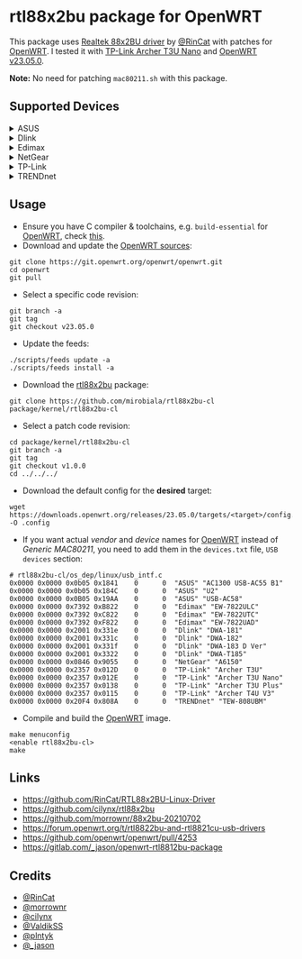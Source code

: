 # rtl88x2bu package for **OpenWRT**
This package uses [Realtek 88x2BU driver](https://github.com/RinCat/RTL88x2BU-Linux-Driver) by [@RinCat](https://github.com/RinCat) with patches for [OpenWRT](https://openwrt.org/).
I tested it with [TP-Link Archer T3U Nano](https://www.tp-link.com/us/home-networking/usb-adapter/archer-t3u-nano/) and [OpenWRT v23.05.0](https://openwrt.org/releases/23.05/notes-23.05.0).

**Note:** No need for patching `mac80211.sh` with this package.

## Supported Devices
<details>
  <summary>
    ASUS
  </summary>

* ASUS AC1300 USB-AC55 B1
* ASUS U2
* ASUS USB-AC58
</details>

<details>
  <summary>
    Dlink
  </summary>

* Dlink - DWA-181
* Dlink - DWA-182
* Dlink - DWA-183 D Version
* Dlink - DWA-T185
</details>

<details>
  <summary>
    Edimax
  </summary>

* Edimax EW-7822ULC
* Edimax EW-7822UTC
* Edimax EW-7822UAD
</details>

<details>
  <summary>
    NetGear
  </summary>

* NetGear A6150
</details>

<details>
  <summary>
    TP-Link
  </summary>

* TP-Link Archer T3U
* TP-Link Archer T3U Nano
* TP-Link Archer T3U Plus
* TP-Link Archer T4U V3
</details>

<details>
  <summary>
    TRENDnet
  </summary>

* TRENDnet TEW-808UBM
</details>

## Usage
* Ensure you have C compiler & toolchains, e.g. `build-essential` for [OpenWRT](https://openwrt.org/), check [this](https://openwrt.org/docs/guide-developer/toolchain/install-buildsystem).
* Download and update the [OpenWRT sources](https://git.openwrt.org/openwrt/openwrt.git):
```
git clone https://git.openwrt.org/openwrt/openwrt.git
cd openwrt
git pull
```
* Select a specific code revision:
```
git branch -a
git tag
git checkout v23.05.0
```
* Update the feeds:
```
./scripts/feeds update -a
./scripts/feeds install -a
```
* Download the [rtl88x2bu](https://github.com/mirobiala/rtl88x2bu-cl) package:
```
git clone https://github.com/mirobiala/rtl88x2bu-cl package/kernel/rtl88x2bu-cl
```
* Select a patch code revision:
```
cd package/kernel/rtl88x2bu-cl
git branch -a
git tag
git checkout v1.0.0
cd ../../../
```
* Download the default config for the **desired** target:
```
wget https://downloads.openwrt.org/releases/23.05.0/targets/<target>/config.buildinfo -O .config
```
* If you want actual _vendor_ and _device_ names for [OpenWRT](https://openwrt.org/) instead of _Generic MAC80211_, you need to add them in the `devices.txt` file, `USB devices` section:
```
# rtl88x2bu-cl/os_dep/linux/usb_intf.c
0x0000 0x0000 0x0b05 0x1841    0      0  "ASUS" "AC1300 USB-AC55 B1"
0x0000 0x0000 0x0b05 0x184C    0      0  "ASUS" "U2"
0x0000 0x0000 0x0B05 0x19AA    0      0  "ASUS" "USB-AC58"
0x0000 0x0000 0x7392 0xB822    0      0  "Edimax" "EW-7822ULC"
0x0000 0x0000 0x7392 0xC822    0      0  "Edimax" "EW-7822UTC"
0x0000 0x0000 0x7392 0xF822    0      0  "Edimax" "EW-7822UAD"
0x0000 0x0000 0x2001 0x331e    0      0  "Dlink" "DWA-181"
0x0000 0x0000 0x2001 0x331c    0      0  "Dlink" "DWA-182"
0x0000 0x0000 0x2001 0x331f    0      0  "Dlink" "DWA-183 D Ver"
0x0000 0x0000 0x2001 0x3322    0      0  "Dlink" "DWA-T185"
0x0000 0x0000 0x0846 0x9055    0      0  "NetGear" "A6150"
0x0000 0x0000 0x2357 0x012D    0      0  "TP-Link" "Archer T3U"
0x0000 0x0000 0x2357 0x012E    0      0  "TP-Link" "Archer T3U Nano"
0x0000 0x0000 0x2357 0x0138    0      0  "TP-Link" "Archer T3U Plus"
0x0000 0x0000 0x2357 0x0115    0      0  "TP-Link" "Archer T4U V3"
0x0000 0x0000 0x20F4 0x808A    0      0  "TRENDnet" "TEW-808UBM"
```
* Compile and build the [OpenWRT](https://openwrt.org/) image.
```
make menuconfig
<enable rtl88x2bu-cl>
make
```

## Links
* https://github.com/RinCat/RTL88x2BU-Linux-Driver
* https://github.com/cilynx/rtl88x2bu
* https://github.com/morrownr/88x2bu-20210702
* https://forum.openwrt.org/t/rtl8822bu-and-rtl8821cu-usb-drivers
* https://github.com/openwrt/openwrt/pull/4253
* https://gitlab.com/_jason/openwrt-rtl8812bu-package


## Credits
* [@RinCat](https://github.com/RinCat)
* [@morrownr](https://github.com/morrownr)
* [@cilynx](https://github.com/cilynx)
* [@ValdikSS](https://forum.openwrt.org/u/ValdikSS)
* [@plntyk](https://github.com/plntyk)
* [@_jason](https://gitlab.com/_jason)
